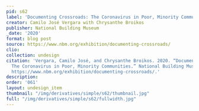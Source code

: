 ```yaml
---
pid: s62
label: 'Documenting Crossroads: The Coronavirus in Poor, Minority Communities'
creator: Camilo José Vergara with Chrysanthe Broikos
publisher: National Building Museum
_date: '2020'
format: blog post
source: https://www.nbm.org/exhibition/documenting-crossroads/
clio:
collection: undesign
citation: 'Vergara, Camilo José, and Chrysanthe Broikos. 2020. “Documenting Crossroads:
  The Coronavirus in Poor, Minority Communities.” National Building Museum. 2020.
  https://www.nbm.org/exhibition/documenting-crossroads/.'
description:
order: '061'
layout: undesign_item
thumbnail: "/img/derivatives/simple/s62/thumbnail.jpg"
full: "/img/derivatives/simple/s62/fullwidth.jpg"
---
```

